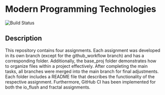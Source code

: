# Modern Programming Technologies

![Build Status](https://github.com/KiselkovD/modern_programming_technologies/actions/workflows/ci.yml/badge.svg)

## Description

This repository contains four assignments. Each assignment was developed in its own branch (except for the github_workflow branch) and has a corresponding folder.
Additionally, the base_proj folder demonstrates how to organize files within a project effectively. After completing the main tasks, all branches were merged into the main branch for final adjustments.
Each folder includes a README file that describes the functionality of the respective assignment. Furthermore, GitHub CI has been implemented for both the io_flush and fractal assignments.


